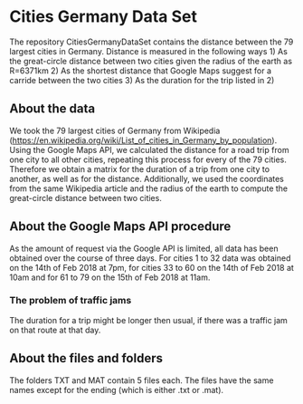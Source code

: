 # Cities Germany Data Set # 
The repository CitiesGermanyDataSet contains the distance between the 79 largest cities in Germany.
Distance is measured in the following ways
	1) As the great-circle distance between two cities given the radius of the earth as R=6371km
	2) As the shortest distance that Google Maps suggest for a carride between the two cities
	3) As the duration for the trip listed in 2)

## About the data ##
We took the 79 largest cities of Germany from Wikipedia (https://en.wikipedia.org/wiki/List_of_cities_in_Germany_by_population). 
Using the Google Maps API, we calculated the distance for a road trip from one city to all other cities, repeating this process for every of the 79 cities. 
Therefore we obtain a matrix for the duration of a trip from one city to another, as well as for the distance. Additionally, we used the coordinates from the same Wikipedia article and the radius of the earth to compute the great-circle distance between two cities.

## About the Google Maps API procedure ##
As the amount of request via the Google API is limited, all data has been obtained over the course of three days. For cities 1 to 32 data was obtained on the 14th of Feb 2018 at 7pm, for cities 33 to 60 on the 14th of Feb 2018 at 10am and for 61 to 79 on the 15th of Feb 2018 at 11am.

### The problem of traffic jams ###
The duration for a trip might be longer then usual, if there was a traffic jam on that route at that day.

## About the files and folders ##
The folders TXT and MAT contain 5 files each. The files have the same names except for the ending (which is either .txt or .mat). 

